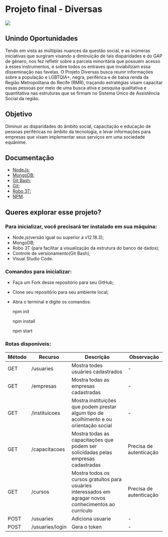 # Projeto final - Diversas
![](https://ibb.co/r0BgLDk)

## Unindo Oportunidades

Tendo em vista as múltiplas nuances da questão social, e as inúmeras iniciativas que surgiram visando a diminuição de tais disparidades e do GAP de gênero, nos fez refletir sobre a parcela minoritária que possuem acesso à esses instrumentos, e sobre todos os entraves que inviabilizam essa disseminação nas favelas. O Projeto Diversas busca reunir informações sobre a população e LGBTQIA+, negra, periférica e de baixa renda da Região Metropolitana do Recife (RMR), traçando estratégias visam capacitar essas pessoas por meio de uma busca ativa e pesquisa qualitativa e quantitativa nas estruturas que se firmam no Sistema Único de Assistência Social da região.

##  Objetivo

Diminuir as disparidades do âmbito social, capacitação e educação de pessoas periféricas no âmbito da tecnologia, e levar informações para empresas que visam implementar seus serviços em uma sociedade equânime.

## Documentação

- [NodeJs](https://nodejs.org/en/docs/);
- [MongoDB](https://docs.mongodb.com/);
- [Git Bash](https://www.atlassian.com/git/tutorials/git-bash);
- [Git](https://git-scm.com/doc);
- [Robo 3T](https://robomongo.org/download);
- [NPM](https://docs.npmjs.com/).

## Queres explorar esse projeto? 
### Para inicializar, você precisará ter instalado em sua máquina:
- Node.js(versão igual ou superior a v12.18.3);
- MongoDB;
- Robo 3T (para facilitar a visualização da estrutura do banco de dados);
- Controle de versionamento(Git Bash);
- Visual Studio Code.

### Comandos para inicializar: 
- Faça um Fork desse repositório para seu GitHub;
- Clone seu repositório para seu ambiente local;
- Abra o terminal e digite os comandos:

    npm init
    
    npm install 
    
    npm start 
    
### Rotas disponíveis: 

Método | Recurso | Descrição | Observação
-------|---------|-----------|------------|
GET |  /usuaries | Mostra todes usuáries cadastrados | -
GET | /empresas | Mostra todas as empresas cadastradas | -
GET | /instituicoes | Mostra instituições que podem prestar algum tipo de acolhimento e ou orientação social | -
GET | /capacitacoes | Mostra todas as capacitações que podem ser solicidadas pelas empresas cadastradas | Precisa de autenticação
GET | /cursos | Mostra todos os cursos gratuitos para usuáries interessados em agragar novos conhecimentos ao currículo | Precisa de autenticação
POST |/usuaries | Adiciona usuarie | -
POST | /usuaries/login | Gera o token | -

